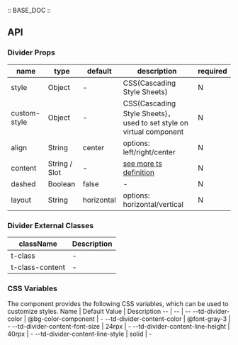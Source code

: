 :: BASE_DOC ::

## API

### Divider Props

name | type | default | description | required
-- | -- | -- | -- | --
style | Object | - | CSS(Cascading Style Sheets) | N
custom-style | Object | - | CSS(Cascading Style Sheets)，used to set style on virtual component | N
align | String | center | options: left/right/center | N
content | String / Slot | - | [see more ts definition](https://github.com/Tencent/tdesign-miniprogram/blob/develop/src/common/common.ts) | N
dashed | Boolean | false | \- | N
layout | String | horizontal | options: horizontal/vertical | N
### Divider External Classes

className | Description
-- | --
t-class | \-
t-class-content | \-

### CSS Variables

The component provides the following CSS variables, which can be used to customize styles.
Name | Default Value | Description
-- | -- | --
--td-divider-color | @bg-color-component | -
--td-divider-content-color | @font-gray-3 | -
--td-divider-content-font-size | 24rpx | -
--td-divider-content-line-height | 40rpx | -
--td-divider-content-line-style | solid | -
